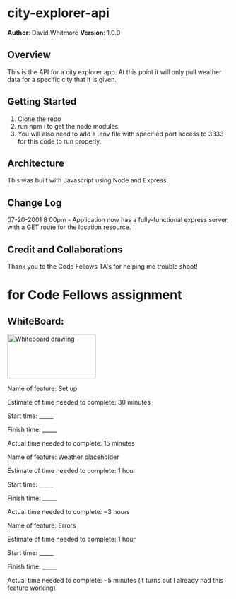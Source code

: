 # city-explorer-api


**Author**: David Whitmore
**Version**: 1.0.0 

## Overview
This is the API for a city explorer app. At this point it will only pull weather data for a specific city that it is given.

## Getting Started
1. Clone the repo
2. run npm i to get the node modules
3. You will also need to add a .env file with specified port access to 3333 for this code to run properly. 

## Architecture
This was built with Javascript using Node and Express.

## Change Log
07-20-2001 8:00pm - Application now has a fully-functional express server, with a GET route for the location resource.

## Credit and Collaborations
Thank you to the Code Fellows TA's for helping me trouble shoot!

# for Code Fellows assignment

## WhiteBoard:

<img src='https://drive.google.com/file/d/19r2D4jXnU5sUp8rD63QjrTYzzWkriuxt/view?usp=sharing' alt='Whiteboard drawing' style='height: 100px; width:200px'>

Name of feature: Set up

Estimate of time needed to complete: 30 minutes

Start time: _____

Finish time: _____

Actual time needed to complete: 15 minutes

Name of feature: Weather placeholder

Estimate of time needed to complete: 1 hour

Start time: _____

Finish time: _____

Actual time needed to complete: ~3 hours

Name of feature: Errors

Estimate of time needed to complete: 1 hour

Start time: _____

Finish time: _____

Actual time needed to complete: ~5 minutes (it turns out I already had this feature working)
